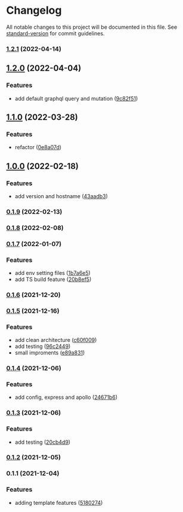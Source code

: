 # Changelog

All notable changes to this project will be documented in this file. See [standard-version](https://github.com/conventional-changelog/standard-version) for commit guidelines.

### [1.2.1](https://github.com/powerkernel/node-ts-inversify-template/compare/v1.2.0...v1.2.1) (2022-04-14)

## [1.2.0](https://github.com/powerkernel/node-ts-inversify-template/compare/v1.1.0...v1.2.0) (2022-04-04)


### Features

* add default graphql query and mutation ([9c82f51](https://github.com/powerkernel/node-ts-inversify-template/commit/9c82f5133c594ac19359b70bf643fbf8bc2cedac))

## [1.1.0](https://github.com/powerkernel/node-ts-inversify-template/compare/v1.0.0...v1.1.0) (2022-03-28)


### Features

* refactor ([0e8a07d](https://github.com/powerkernel/node-ts-inversify-template/commit/0e8a07de9ed650d28fb636c1d365c479ba962ca3))

## [1.0.0](https://github.com/powerkernel/node-ts-inversify-template/compare/v0.1.9...v1.0.0) (2022-02-18)


### Features

* add version and hostname ([43aadb3](https://github.com/powerkernel/node-ts-inversify-template/commit/43aadb3820a14f36e2a55bb7cc1b1b74d7acd916))

### [0.1.9](https://github.com/powerkernel/node-ts-inversify-template/compare/v0.1.8...v0.1.9) (2022-02-13)

### [0.1.8](https://github.com/powerkernel/node-ts-inversify-template/compare/v0.1.7...v0.1.8) (2022-02-08)

### [0.1.7](https://github.com/powerkernel/node-ts-inversify-template/compare/v0.1.6...v0.1.7) (2022-01-07)


### Features

* add env setting files ([1b7a6e5](https://github.com/powerkernel/node-ts-inversify-template/commit/1b7a6e5aefcd69f39120e84029eb22c6c092b199))
* add TS build feature ([20b8ef5](https://github.com/powerkernel/node-ts-inversify-template/commit/20b8ef545c2d96f860700297088fa42fea189b23))

### [0.1.6](https://github.com/powerkernel/node-ts-inversify-template/compare/v0.1.5...v0.1.6) (2021-12-20)

### [0.1.5](https://github.com/powerkernel/node-ts-inversify-template/compare/v0.1.4...v0.1.5) (2021-12-16)


### Features

* add clean architecture ([c60f009](https://github.com/powerkernel/node-ts-inversify-template/commit/c60f009cf9e507126ca491a4b6d2ca7af1424128))
* add testing ([96c2449](https://github.com/powerkernel/node-ts-inversify-template/commit/96c2449bd32126c8dcbf0ae33848fe627ba73bbe))
* small improments ([e89a831](https://github.com/powerkernel/node-ts-inversify-template/commit/e89a831dd713d1fd7d71835da990bc8257c09970))

### [0.1.4](https://github.com/powerkernel/node-ts-inversify-template/compare/v0.1.3...v0.1.4) (2021-12-06)


### Features

* add config, express and apollo ([24671b6](https://github.com/powerkernel/node-ts-inversify-template/commit/24671b6d55320fdbd7f91cb15c69488d8e332282))

### [0.1.3](https://github.com/powerkernel/node-ts-inversify-template/compare/v0.1.2...v0.1.3) (2021-12-06)


### Features

* add testing ([20cb4d9](https://github.com/powerkernel/node-ts-inversify-template/commit/20cb4d908a17c5b8dba3b96e868ac83763c14847))

### [0.1.2](https://github.com/powerkernel/node-ts-inversify-template/compare/v0.1.1...v0.1.2) (2021-12-05)

### 0.1.1 (2021-12-04)


### Features

* adding template features ([5180274](https://github.com/powerkernel/node-ts-inversify-template/commit/518027497b819b62d7d6962d9eea402aa61d020e))
